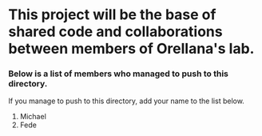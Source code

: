 # This project will be the base of shared code and collaborations between members of Orellana's lab.

### Below is a list of members who managed to push to this directory.

If you manage to push to this directory, add your name to the list below.

1. Michael
2. Fede
